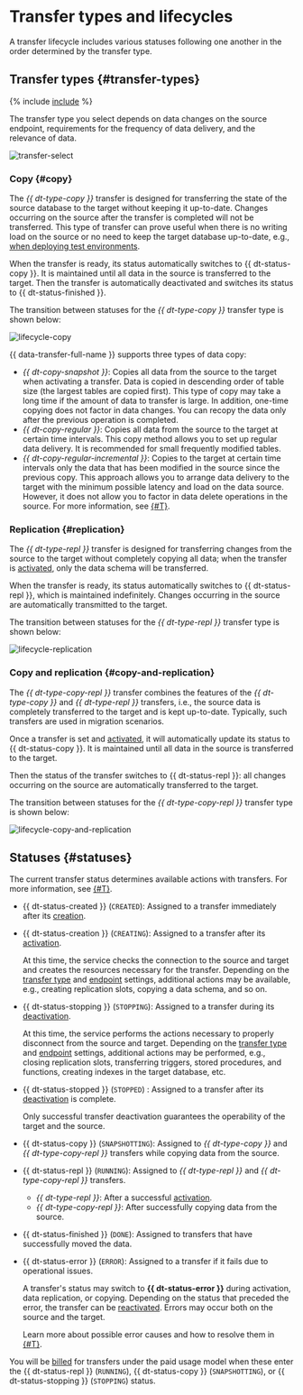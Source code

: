 # Transfer types and lifecycles

A transfer lifecycle includes various statuses following one another in the order determined by the transfer type.

## Transfer types {#transfer-types}

{% include [include](../../_includes/data-transfer/transfer-types.md) %}

The transfer type you select depends on data changes on the source endpoint, requirements for the frequency of data delivery, and the relevance of data.

![transfer-select](../../_assets/data-transfer/lifecycle/transfer-select.svg)

### Copy {#copy}

The _{{ dt-type-copy }}_ transfer is designed for transferring the state of the source database to the target without keeping it up-to-date. Changes occurring on the source after the transfer is completed will not be transferred. This type of transfer can prove useful when there is no writing load on the source or no need to keep the target database up-to-date, e.g., [when deploying test environments](./use-cases.md#testing).

When the transfer is ready, its status automatically switches to {{ dt-status-copy }}. It is maintained until all data in the source is transferred to the target. Then the transfer is automatically deactivated and switches its status to {{ dt-status-finished }}.

The transition between statuses for the _{{ dt-type-copy }}_ transfer type is shown below:

![lifecycle-copy](../../_assets/data-transfer/lifecycle/copy.svg)

{{ data-transfer-full-name }} supports three types of data copy:

* _{{ dt-copy-snapshot }}_: Copies all data from the source to the target when activating a transfer. Data is copied in descending order of table size (the largest tables are copied first). This type of copy may take a long time if the amount of data to transfer is large. In addition, one-time copying does not factor in data changes. You can recopy the data only after the previous operation is completed.
* _{{ dt-copy-regular }}_: Copies all data from the source to the target at certain time intervals. This copy method allows you to set up regular data delivery. It is recommended for small frequently modified tables.
* _{{ dt-copy-regular-incremental }}_: Copies to the target at certain time intervals only the data that has been modified in the source since the previous copy. This approach allows you to arrange data delivery to the target with the minimum possible latency and load on the data source. However, it does not allow you to factor in data delete operations in the source. For more information, see [{#T}](./regular-incremental-copy.md).

### Replication {#replication}

The _{{ dt-type-repl }}_ transfer is designed for transferring changes from the source to the target without completely copying all data; when the transfer is [activated](../operations/transfer.md#activate), only the data schema will be transferred.

When the transfer is ready, its status automatically switches to {{ dt-status-repl }}, which is maintained indefinitely. Changes occurring in the source are automatically transmitted to the target.

The transition between statuses for the _{{ dt-type-repl }}_ transfer type is shown below:

![lifecycle-replication](../../_assets/data-transfer/lifecycle/replication.svg)

### Copy and replication {#copy-and-replication}

The _{{ dt-type-copy-repl }}_ transfer combines the features of the _{{ dt-type-copy }}_ and _{{ dt-type-repl }}_ transfers, i.e., the source data is completely transferred to the target and is kept up-to-date. Typically, such transfers are used in migration scenarios.

Once a transfer is set and [activated](../operations/transfer.md#activate), it will automatically update its status to {{ dt-status-copy }}. It is maintained until all data in the source is transferred to the target.

Then the status of the transfer switches to {{ dt-status-repl }}: all changes occurring on the source are automatically transferred to the target.

The transition between statuses for the _{{ dt-type-copy-repl }}_ transfer type is shown below:

![lifecycle-copy-and-replication](../../_assets/data-transfer/lifecycle/copy-and-replication.svg)

## Statuses {#statuses}

The current transfer status determines available actions with transfers. For more information, see [{#T}](../operations/transfer.md).

* {{ dt-status-created }} (`CREATED`): Assigned to a transfer immediately after its [creation](../operations/transfer.md#create).

* {{ dt-status-creation }} (`CREATING`): Assigned to a transfer after its [activation](../operations/transfer.md#activate).

  At this time, the service checks the connection to the source and target and creates the resources necessary for the transfer. Depending on the [transfer type](./index.md#transfer-type) and [endpoint](./index.md#endpoint) settings, additional actions may be available, e.g., creating replication slots, copying a data schema, and so on.

* {{ dt-status-stopping }} (`STOPPING`): Assigned to a transfer during its [deactivation](../operations/transfer.md#deactivate).

  At this time, the service performs the actions necessary to properly disconnect from the source and target. Depending on the [transfer type](./index.md#transfer-type) and [endpoint](./index.md#endpoint) settings, additional actions may be performed, e.g., closing replication slots, transferring triggers, stored procedures, and functions, creating indexes in the target database, etc.

* {{ dt-status-stopped }} (`STOPPED`) : Assigned to a transfer after its [deactivation](../operations/transfer.md#deactivate) is complete.

  Only successful transfer deactivation guarantees the operability of the target and the source.

* {{ dt-status-copy }} (`SNAPSHOTTING`): Assigned to _{{ dt-type-copy }}_ and _{{ dt-type-copy-repl }}_ transfers while copying data from the source.

* {{ dt-status-repl }} (`RUNNING`): Assigned to _{{ dt-type-repl }}_ and _{{ dt-type-copy-repl }}_ transfers.
  
  * _{{ dt-type-repl }}_: After a successful [activation](../operations/transfer.md#activate).
  * _{{ dt-type-copy-repl }}_: After successfully copying data from the source.

* {{ dt-status-finished }} (`DONE`): Assigned to transfers that have successfully moved the data.

* {{ dt-status-error }} (`ERROR`): Assigned to a transfer if it fails due to operational issues.

  A transfer's status may switch to **{{ dt-status-error }}** during activation, data replication, or copying. Depending on the status that preceded the error, the transfer can be [reactivated](../operations/transfer.md#activate). Errors may occur both on the source and the target.

  Learn more about possible error causes and how to resolve them in [{#T}](../troubleshooting/index.md).


You will be [billed](../pricing.md) for transfers under the paid usage model when these enter the {{ dt-status-repl }} (`RUNNING`), {{ dt-status-copy }} (`SNAPSHOTTING`), or {{ dt-status-stopping }} (`STOPPING`) status. 


